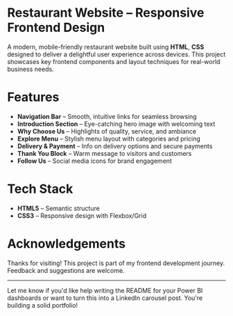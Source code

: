 

# Restaurant Website – Responsive Frontend Design

A modern, mobile-friendly restaurant website built using **HTML**, **CSS** designed to deliver a delightful user experience across devices. This project showcases key frontend components and layout techniques for real-world business needs.

# Features

- **Navigation Bar** – Smooth, intuitive links for seamless browsing  
- **Introduction Section** – Eye-catching hero image with welcoming text  
- **Why Choose Us** – Highlights of quality, service, and ambiance  
- **Explore Menu** – Stylish menu layout with categories and pricing  
- **Delivery & Payment** – Info on delivery options and secure payments  
- **Thank You Block** – Warm message to visitors and customers  
- **Follow Us** – Social media icons for brand engagement

# Tech Stack

- **HTML5** – Semantic structure  
- **CSS3** – Responsive design with Flexbox/Grid  





# Acknowledgements

Thanks for visiting! This project is part of my frontend development journey. Feedback and suggestions are welcome.

---

Let me know if you'd like help writing the README for your Power BI dashboards or want to turn this into a LinkedIn carousel post. You're building a solid portfolio!
